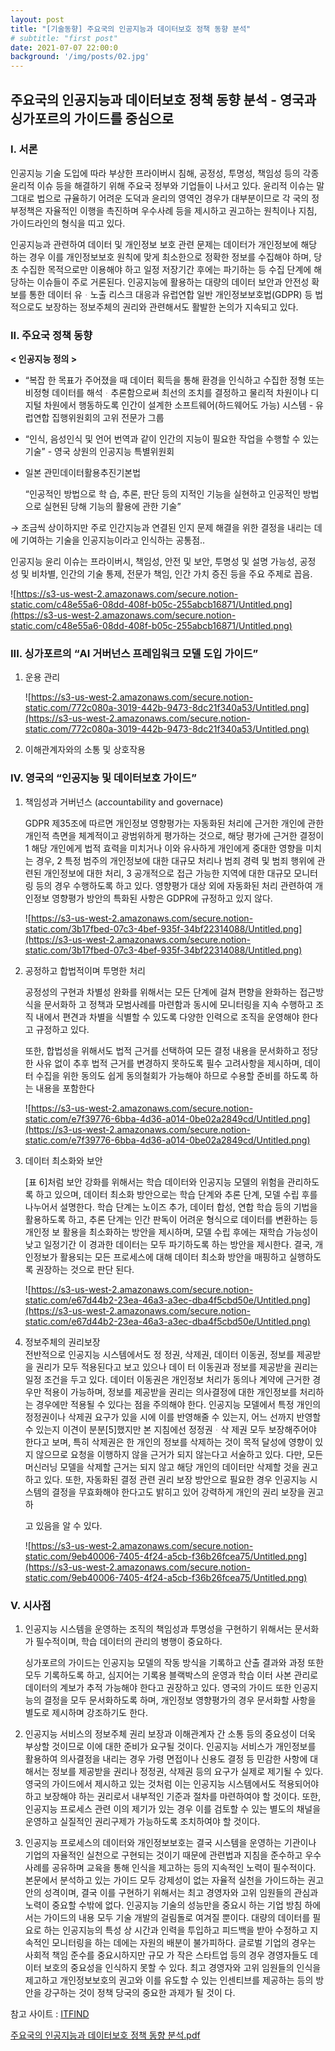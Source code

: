 ```yaml
---
layout: post
title: "[기술동향] 주요국의 인공지능과 데이터보호 정책 동향 분석"
# subtitle: "first post"
date: 2021-07-07 22:00:0
background: '/img/posts/02.jpg'
---
```

## 주요국의 인공지능과 데이터보호 정책 동향 분석 - 영국과 싱가포르의 가이드를 중심으로

### I. 서론
인공지능 기술 도입에 따라 부상한 프라이버시 침해, 공정성, 투명성, 책임성 등의 각종 윤리적 이슈 등을 해결하기 위해 주요국 정부와 기업들이 나서고 있다. 윤리적 이슈는 말 그대로 법으로 규율하기 어려운 도덕과 윤리의 영역인 경우가 대부분이므로 각 국의 정부정책은 자율적인 이행을 촉진하며 우수사례 등을 제시하고 권고하는 원칙이나 지침, 가이드라인의 형식을 띠고 있다.

인공지능과 관련하여 데이터 및 개인정보 보호 관련 문제는 데이터가 개인정보에 해당 하는 경우 이를 개인정보보호 원칙에 맞게 최소한으로 정확한 정보를 수집해야 하며, 당초 수집한 목적으로만 이용해야 하고 일정 저장기간 후에는 파기하는 등 수집 단계에 해당하는 이슈들이 주로 거론된다. 인공지능에 활용하는 대량의 데이터 보안과 안전성 확보를 통한 데이터 유ᆞ노출 리스크 대응과 유럽연합 일반 개인정보보호법(GDPR) 등 법적으로도 보장하는 정보주체의 권리와 관련해서도 활발한 논의가 지속되고 있다.

### II. 주요국 정책 동향

**< 인공지능 정의 >**

- “복잡 한 목표가 주어졌을 때 데이터 획득을 통해 환경을 인식하고 수집한 정형 또는 비정형 데이터를 해석ᆞ추론함으로써 최선의 조치를 결정하고 물리적 차원이나 디지털 차원에서 행동하도록 인간이 설계한 소프트웨어(하드웨어도 가능) 시스템 - 유럽연합 집행위원회의 고위 전문가 그룹

- “인식, 음성인식 및 언어 번역과 같이 인간의 지능이 필요한 작업을 수행할 수 있는 기술” - 영국 상원의 인공지능 특별위원회


- 일본 관민데이터활용추진기본법

    “인공적인 방법으로 학 습, 추론, 판단 등의 지적인 기능을 실현하고 인공적인 방법으로 실현된 당해 기능의 활용에 관한 기술”

→ 조금씩 상이하지만 주로 인간지능과 연결된 인지 문제 해결을 위한 결정을 내리는 데에 기여하는 기술을 인공지능이라고 인식하는 공통점..

인공지능 윤리 이슈는 프라이버시, 책임성, 안전 및 보안, 투명성 및 설명 가능성, 공정 성 및 비차별, 인간의 기술 통제, 전문가 책임, 인간 가치 증진 등을 주요 주제로 꼽음.

![https://s3-us-west-2.amazonaws.com/secure.notion-static.com/c48e55a6-08dd-408f-b05c-255abcb16871/Untitled.png](https://s3-us-west-2.amazonaws.com/secure.notion-static.com/c48e55a6-08dd-408f-b05c-255abcb16871/Untitled.png)

### III. 싱가포르의 “AI 거버넌스 프레임워크 모델 도입 가이드”

1. 운용 관리

    ![https://s3-us-west-2.amazonaws.com/secure.notion-static.com/772c080a-3019-442b-9473-8dc21f340a53/Untitled.png](https://s3-us-west-2.amazonaws.com/secure.notion-static.com/772c080a-3019-442b-9473-8dc21f340a53/Untitled.png)
  
2. 이해관계자와의 소통 및 상호작용

### IV. 영국의 “인공지능 및 데이터보호 가이드”

1. 책임성과 거버넌스 (accountability and governace)

    GDPR 제35조에 따르면 개인정보 영향평가는 자동화된 처리에 근거한 개인에 관한 개인적 측면을 체계적이고 광범위하게 평가하는 것으로, 해당 평가에 근거한 결정이 1 해당 개인에게 법적 효력을 미치거나 이와 유사하게 개인에게 중대한 영향을 미치는 경우, 2 특정 범주의 개인정보에 대한 대규모 처리나 범죄 경력 및 범죄 행위에 관련된 개인정보에 대한 처리, 3 공개적으로 접근 가능한 지역에 대한 대규모 모니터링 등의 경우 수행하도록 하고 있다. 영향평가 대상 외에 자동화된 처리 관련하여 개인정보 영향평가 방안의 특화된 사항은 GDPR에 규정하고 있지 않다.

    ![https://s3-us-west-2.amazonaws.com/secure.notion-static.com/3b17fbed-07c3-4bef-935f-34bf22314088/Untitled.png](https://s3-us-west-2.amazonaws.com/secure.notion-static.com/3b17fbed-07c3-4bef-935f-34bf22314088/Untitled.png)

2. 공정하고 합법적이며 투명한 처리

    공정성의 구현과 차별성 완화를 위해서는 모든 단계에 걸쳐 편향을 완화하는 접근방식을 문서화하 고 정책과 모범사례를 마련함과 동시에 모니터링을 지속 수행하고 조직 내에서 편견과 차별을 식별할 수 있도록 다양한 인력으로 조직을 운영해야 한다고 규정하고 있다.

    또한, 합법성을 위해서도 법적 근거를 선택하여 모든 결정 내용을 문서화하고 정당한 사유 없이 추후 법적 근거를 변경하지 못하도록 필수 고려사항을 제시하며, 데이터 수집을 위한 동의도 쉽게 동의철회가 가능해야 하므로 수용할 준비를 하도록 하는 내용을 포함한다

    ![https://s3-us-west-2.amazonaws.com/secure.notion-static.com/e7f39776-6bba-4d36-a014-0be02a2849cd/Untitled.png](https://s3-us-west-2.amazonaws.com/secure.notion-static.com/e7f39776-6bba-4d36-a014-0be02a2849cd/Untitled.png)

3. 데이터 최소화와 보안

    [표 6]처럼 보안 강화를 위해서는 학습 데이터와 인공지능 모델의 위험을 관리하도록 하고 있으며, 데이터 최소화 방안으로는 학습 단계와 추론 단계, 모델 수립 후를 나누어서 설명한다. 학습 단계는 노이즈 추가, 데이터 합성, 연합 학습 등의 기법을 활용하도록 하고, 추론 단계는 인간 판독이 어려운 형식으로 데이터를 변환하는 등 개인정 보 활용을 최소화하는 방안을 제시하며, 모델 수립 후에는 재학습 가능성이 낮고 일정기간 이 경과한 데이터는 모두 파기하도록 하는 방안을 제시한다. 결국, 개인정보가 활용되는 모든 프로세스에 대해 데이터 최소화 방안을 매핑하고 실행하도록 권장하는 것으로 판단 된다.

    ![https://s3-us-west-2.amazonaws.com/secure.notion-static.com/e67d44b2-23ea-46a3-a3ec-dba4f5cbd50e/Untitled.png](https://s3-us-west-2.amazonaws.com/secure.notion-static.com/e67d44b2-23ea-46a3-a3ec-dba4f5cbd50e/Untitled.png)

4. 정보주체의 권리보장
\
    전반적으로 인공지능 시스템에서도 정 정권, 삭제권, 데이터 이동권, 정보를 제공받을 권리가 모두 적용된다고 보고 있으나 데이 터 이동권과 정보를 제공받을 권리는 일정 조건을 두고 있다. 데이터 이동권은 개인정보 처리가 동의나 계약에 근거한 경우만 적용이 가능하며, 정보를 제공받을 권리는 의사결정에 대한 개인정보를 처리하는 경우에만 적용될 수 있다는 점을 주의해야 한다.
    인공지능 모델에서 특정 개인의 정정권이나 삭제권 요구가 있을 시에 이를 반영해줄
    수 있는지, 어느 선까지 반영할 수 있는지 이견이 분분[5]했지만 본 지침에선 정정권ᆞ삭
    제권 모두 보장해주어야 한다고 보며, 특히 삭제권은 한 개인의 정보를 삭제하는 것이
    목적 달성에 영향이 있지 않으므로 요청을 이행하지 않을 근거가 되지 않는다고 서술하고
    있다. 다만, 모든 머신러닝 모델을 삭제할 근거는 되지 않고 해당 개인의 데이터만 삭제할
    것을 권고하고 있다. 또한, 자동화된 결정 관련 권리 보장 방안으로 필요한 경우 인공지능
    시스템의 결정을 무효화해야 한다고도 밝히고 있어 강력하게 개인의 권리 보장을 권고하

    고 있음을 알 수 있다.

    ![https://s3-us-west-2.amazonaws.com/secure.notion-static.com/9eb40006-7405-4f24-a5cb-f36b26fcea75/Untitled.png](https://s3-us-west-2.amazonaws.com/secure.notion-static.com/9eb40006-7405-4f24-a5cb-f36b26fcea75/Untitled.png)

### V. 시사점

1. 인공지능 시스템을 운영하는 조직의 책임성과 투명성을 구현하기 위해서는 문서화가 필수적이며, 학습 데이터의 관리의 병행이 중요하다. 

    싱가포르의 가이드는 인공지능 모델의 작동 방식을 기록하고 산출 결과와 과정 또한 모두 기록하도록 하고, 심지어는 기록용 블랙박스의 운영과 학습  이터 사본 관리로 데이터의 계보가 추적 가능해야 한다고 권장하고 있다. 영국의 가이드 또한 인공지능의 결정을 모두 문서화하도록 하며, 개인정보 영향평가의 경우 문서화할 사항을 별도로 제시하며 강조하기도 한다.

2. 인공지능 서비스의 정보주체 권리 보장과 이해관계자 간 소통 등의 중요성이 더욱 부상할 것이므로 이에 대한 준비가 요구될 것이다. 인공지능 서비스가 개인정보를 활용하여 의사결정을 내리는 경우 가령 면접이나 신용도 결정 등 민감한 사항에 대해서는 정보를 제공받을 권리나 정정권, 삭제권 등의 요구가 실제로 제기될 수 있다. 영국의 가이드에서 제시하고 있는 것처럼 이는 인공지능 시스템에서도 적용되어야 하고 보장해야 하는 권리로서 내부적인 기준과 절차를 마련하여야 할 것이다. 또한, 인공지능 프로세스 관련 이의 제기가 있는 경우 이를 검토할 수 있는 별도의 채널을 운영하고 실질적인 권리구제가 가능하도록 조치하여야 할 것이다.


3. 인공지능 프로세스의 데이터와 개인정보보호는 결국 시스템을 운영하는 기관이나 기업의 자율적인 실천으로 구현되는 것이기 때문에 관련법과 지침을 준수하고 우수사례를 공유하며 교육을 통해 인식을 제고하는 등의 지속적인 노력이 필수적이다. 본문에서 분석하고 있는 가이드 모두 강제성이 없는 자율적 실천을 가이드하는 권고안의 성격이며, 결국 이를 구현하기 위해서는 최고 경영자와 고위 임원들의 관심과 노력이 중요할 수밖에 없다. 인공지능 기술의 성능만을 중요시 하는 기업 방침 하에서는 가이드의 내용 모두 기술 개발의 걸림돌로 여겨질 뿐이다. 대량의 데이터를 필요로 하는 인공지능의 특성 상 시간과 인력을 투입하고 피드백을 받아 수정하고 지속적인 모니터링을 하는 데에는 자원의 배분이 불가피하다. 글로벌 기업의 경우는 사회적 책임 준수를 중요시하지만 규모 가 작은 스타트업 등의 경우 경영자들도 데이터 보호의 중요성을 인식하지 못할 수 있다. 최고 경영자와 고위 임원들의 인식을 제고하고 개인정보보호의 권고와 이를 유도할 수 있는 인센티브를 제공하는 등의 방안을 강구하는 것이 정책 당국의 중요한 과제가 될 것이 다.

참고 사이트 : [ITFIND](https://www.itfind.or.kr/publication/regular/weeklytrend/weekly/list.do)

[주요국의 인공지능과 데이터보호 정책 동향 분석.pdf](https://s3-us-west-2.amazonaws.com/secure.notion-static.com/641b1fcc-c988-48ee-aa0f-be01783478a8/_____.pdf)